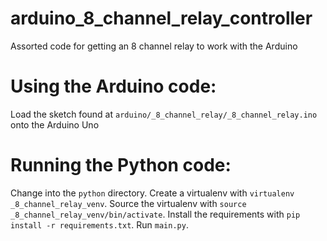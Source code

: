 # arduino_8_channel_relay_controller

Assorted code for getting an 8 channel relay to work with the Arduino

# Using the Arduino code:

Load the sketch found at `arduino/_8_channel_relay/_8_channel_relay.ino` onto the Arduino Uno

# Running the Python code:

Change into the `python` directory. Create a virtualenv with `virtualenv _8_channel_relay_venv`.
Source the virtualenv with `source _8_channel_relay_venv/bin/activate`. Install the requirements
with `pip install -r requirements.txt`. Run `main.py`.
